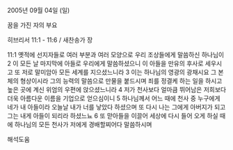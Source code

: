 2005년 09월 04일 (일)

꿈을 가진 자의 부요



히브리서 11:1 - 11:6 / 새찬송가  장


11:1 옛적에 선지자들로 여러 부분과 여러 모양으로 우리 조상들에게 말씀하신 하나님이 2 이 모든 날 마지막에 아들로 우리에게 말씀하셨으니 이 아들을 만유의 후사로 세우시고 또 저로 말미암아 모든 세계를 지으셨느니라 3 이는 하나님의 영광의 광채시요 그 본체의 형상이시라 그의 능력의 말씀으로 만물을 붙드시며 죄를 정결케 하는 일을 하시고 높은 곳에 계신 위엄의 우편에 앉으셨느니라 4 저가 천사보다 얼마큼 뛰어남은 저희보다 더욱 아름다운 이름을 기업으로 얻으심이니 5 하나님께서 어느 때에 천사 중 누구에게 네가 내 아들이라 오늘날 내가 너를 낳았다 하셨으며 또 다시 나는 그에게 아버지가 되고 그는 내게 아들이 되리라 하셨느뇨 6 또 맏아들을 이끌어 세상에 다시 들어 오게 하실 때에 하나님의 모든 천사가 저에게 경배할찌어다 말씀하시며

해석도움